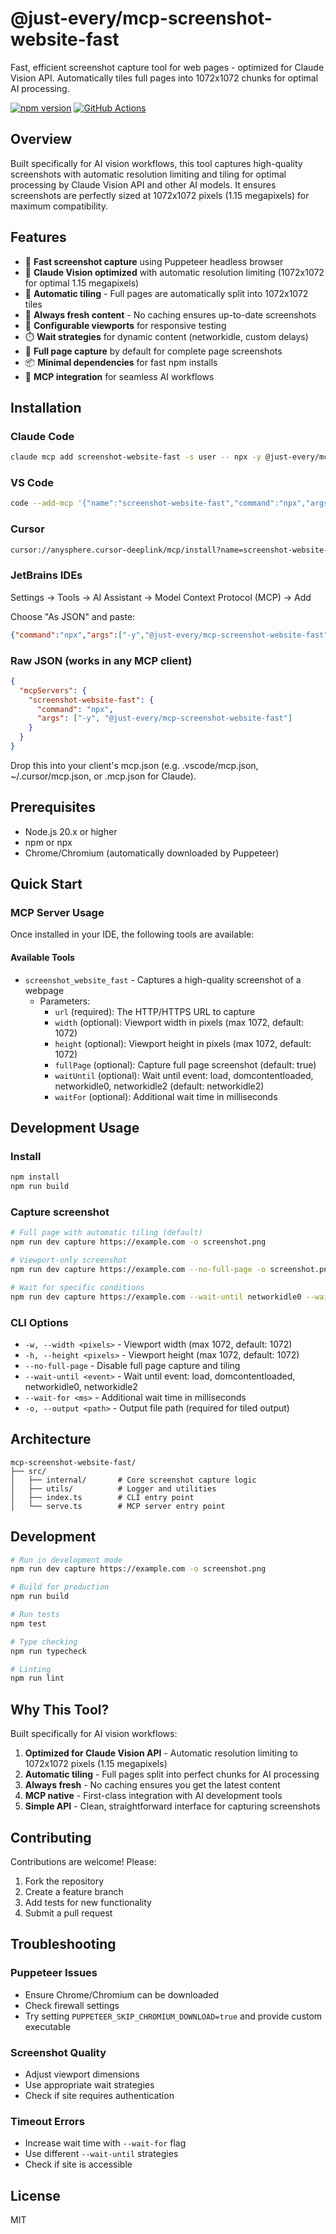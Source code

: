# @just-every/mcp-screenshot-website-fast

Fast, efficient screenshot capture tool for web pages - optimized for Claude Vision API. Automatically tiles full pages into 1072x1072 chunks for optimal AI processing.

[![npm version](https://badge.fury.io/js/@just-every%2Fmcp-screenshot-website-fast.svg)](https://www.npmjs.com/package/@just-every/mcp-screenshot-website-fast)
[![GitHub Actions](https://github.com/just-every/mcp-screenshot-website-fast/workflows/Release/badge.svg)](https://github.com/just-every/mcp-screenshot-website-fast/actions)

## Overview

Built specifically for AI vision workflows, this tool captures high-quality screenshots with automatic resolution limiting and tiling for optimal processing by Claude Vision API and other AI models. It ensures screenshots are perfectly sized at 1072x1072 pixels (1.15 megapixels) for maximum compatibility.

## Features

- 📸 **Fast screenshot capture** using Puppeteer headless browser
- 🎯 **Claude Vision optimized** with automatic resolution limiting (1072x1072 for optimal 1.15 megapixels)
- 🔲 **Automatic tiling** - Full pages are automatically split into 1072x1072 tiles
- 🔄 **Always fresh content** - No caching ensures up-to-date screenshots
- 📱 **Configurable viewports** for responsive testing
- ⏱️ **Wait strategies** for dynamic content (networkidle, custom delays)
- 📄 **Full page capture** by default for complete page screenshots
- 📦 **Minimal dependencies** for fast npm installs
- 🔌 **MCP integration** for seamless AI workflows

## Installation

### Claude Code

```bash
claude mcp add screenshot-website-fast -s user -- npx -y @just-every/mcp-screenshot-website-fast
```

### VS Code

```bash
code --add-mcp '{"name":"screenshot-website-fast","command":"npx","args":["-y","@just-every/mcp-screenshot-website-fast"]}'
```

### Cursor

```bash
cursor://anysphere.cursor-deeplink/mcp/install?name=screenshot-website-fast&config=eyJzY3JlZW5zaG90LXdlYnNpdGUtZmFzdCI6eyJjb21tYW5kIjoibnB4IiwiYXJncyI6WyIteSIsIkBqdXN0LWV2ZXJ5L21jcC1zY3JlZW5zaG90LXdlYnNpdGUtZmFzdCJdfX0=
```

### JetBrains IDEs

Settings → Tools → AI Assistant → Model Context Protocol (MCP) → Add

Choose "As JSON" and paste:

```json
{"command":"npx","args":["-y","@just-every/mcp-screenshot-website-fast"]}
```

### Raw JSON (works in any MCP client)

```json
{
  "mcpServers": {
    "screenshot-website-fast": {
      "command": "npx",
      "args": ["-y", "@just-every/mcp-screenshot-website-fast"]
    }
  }
}
```

Drop this into your client's mcp.json (e.g. .vscode/mcp.json, ~/.cursor/mcp.json, or .mcp.json for Claude).

## Prerequisites

- Node.js 20.x or higher
- npm or npx
- Chrome/Chromium (automatically downloaded by Puppeteer)

## Quick Start

### MCP Server Usage

Once installed in your IDE, the following tools are available:

#### Available Tools

- `screenshot_website_fast` - Captures a high-quality screenshot of a webpage
  - Parameters:
    - `url` (required): The HTTP/HTTPS URL to capture
    - `width` (optional): Viewport width in pixels (max 1072, default: 1072)
    - `height` (optional): Viewport height in pixels (max 1072, default: 1072)
    - `fullPage` (optional): Capture full page screenshot (default: true)
    - `waitUntil` (optional): Wait until event: load, domcontentloaded, networkidle0, networkidle2 (default: networkidle2)
    - `waitFor` (optional): Additional wait time in milliseconds

## Development Usage

### Install

```bash
npm install
npm run build
```

### Capture screenshot
```bash
# Full page with automatic tiling (default)
npm run dev capture https://example.com -o screenshot.png

# Viewport-only screenshot  
npm run dev capture https://example.com --no-full-page -o screenshot.png

# Wait for specific conditions
npm run dev capture https://example.com --wait-until networkidle0 --wait-for 2000 -o screenshot.png
```

### CLI Options

- `-w, --width <pixels>` - Viewport width (max 1072, default: 1072)
- `-h, --height <pixels>` - Viewport height (max 1072, default: 1072)
- `--no-full-page` - Disable full page capture and tiling
- `--wait-until <event>` - Wait until event: load, domcontentloaded, networkidle0, networkidle2
- `--wait-for <ms>` - Additional wait time in milliseconds
- `-o, --output <path>` - Output file path (required for tiled output)

## Architecture

```
mcp-screenshot-website-fast/
├── src/
│   ├── internal/       # Core screenshot capture logic
│   ├── utils/          # Logger and utilities
│   ├── index.ts        # CLI entry point
│   └── serve.ts        # MCP server entry point
```

## Development

```bash
# Run in development mode
npm run dev capture https://example.com -o screenshot.png

# Build for production
npm run build

# Run tests
npm test

# Type checking
npm run typecheck

# Linting
npm run lint
```

## Why This Tool?

Built specifically for AI vision workflows:

1. **Optimized for Claude Vision API** - Automatic resolution limiting to 1072x1072 pixels (1.15 megapixels)
2. **Automatic tiling** - Full pages split into perfect chunks for AI processing
3. **Always fresh** - No caching ensures you get the latest content
4. **MCP native** - First-class integration with AI development tools
5. **Simple API** - Clean, straightforward interface for capturing screenshots

## Contributing

Contributions are welcome! Please:

1. Fork the repository
2. Create a feature branch
3. Add tests for new functionality
4. Submit a pull request

## Troubleshooting

### Puppeteer Issues
- Ensure Chrome/Chromium can be downloaded
- Check firewall settings
- Try setting `PUPPETEER_SKIP_CHROMIUM_DOWNLOAD=true` and provide custom executable

### Screenshot Quality
- Adjust viewport dimensions
- Use appropriate wait strategies
- Check if site requires authentication

### Timeout Errors
- Increase wait time with `--wait-for` flag
- Use different `--wait-until` strategies
- Check if site is accessible

## License

MIT